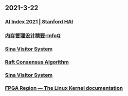 
## 2021-3-22

### [AI Index 2021 | Stanford HAI](https://hai.stanford.edu/research/ai-index-2021)

### [内存管理设计精要-InfoQ](https://www.infoq.cn/article/q403y0qLPXlIcdXi7MYv)

### [Sina Visitor System](https://passport.weibo.com/visitor/visitor?_rand=1616373365.0444&a=enter&domain=.weibo.com&entry=miniblog&ua=php-sso_sdk_client-0.6.36&url=https%3A%2F%2Fweibo.com%2F1715118170%2FK7f3z2yxD)

### [Raft Consensus Algorithm](https://raft.github.io/)

### [Sina Visitor System](https://passport.weibo.com/visitor/visitor?_rand=1616386689.1423&a=enter&domain=.weibo.com&entry=miniblog&ua=php-sso_sdk_client-0.6.36&url=https%3A%2F%2Fweibo.com%2F1715118170%2FK7kwPhtiE)

### [FPGA Region — The Linux Kernel  documentation](https://www.kernel.org/doc/html/v4.18/driver-api/fpga/fpga-region.html)